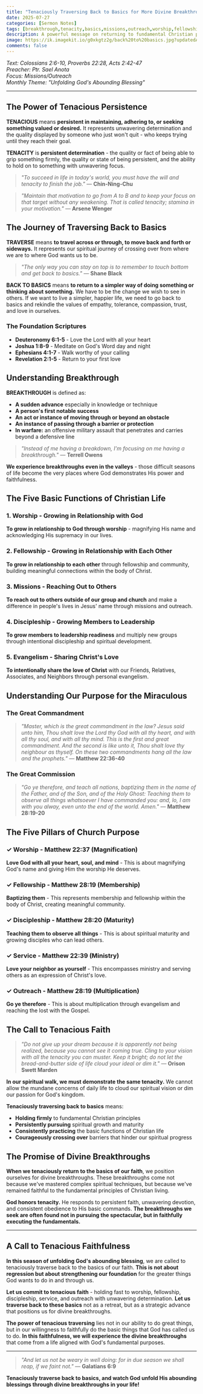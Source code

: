 ```yaml
---
title: "Tenaciously Traversing Back to Basics for More Divine Breakthroughs"
date: 2025-07-27
categories: [Sermon Notes]
tags: [breakthrough,tenacity,basics,missions,outreach,worship,fellowship,discipleship,perseverance,apostolic]
description: A powerful message on returning to fundamental Christian principles with persistent determination to experience divine breakthroughs in our spiritual journey.
image: https://ik.imagekit.io/g0xkgtz2g/back%20to%20basics.jpg?updatedAt=1760506475079
comments: false
---
```


_Text: Colossians 2:6-10, Proverbs 22:28, Acts 2:42-47_<br>
_Preacher: Ptr. Sael Anota_<br>
_Focus: Missions/Outreach_<br>
_Monthly Theme: "Unfolding God's Abounding Blessing"_

---

## The Power of Tenacious Persistence

**TENACIOUS** means **persistent in maintaining, adhering to, or seeking something valued or desired.** It represents unwavering determination and the quality displayed by someone who just won't quit - who keeps trying until they reach their goal.

**TENACITY** is **persistent determination** - the quality or fact of being able to grip something firmly, the quality or state of being persistent, and the ability to hold on to something with unwavering focus.

> *"To succeed in life in today's world, you must have the will and tenacity to finish the job."* — **Chin-Ning-Chu**

> *"Maintain that motivation to go from A to B and to keep your focus on that target without any weakening. That is called tenacity; stamina in your motivation."* — **Arsene Wenger**

## The Journey of Traversing Back to Basics

**TRAVERSE** means **to travel across or through, to move back and forth or sideways.** It represents our spiritual journey of crossing over from where we are to where God wants us to be.

> *"The only way you can stay on top is to remember to touch bottom and get back to basics."* — **Shane Black**

**BACK TO BASICS** means **to return to a simpler way of doing something or thinking about something.** We have to be the change we wish to see in others. If we want to live a simpler, happier life, we need to go back to basics and rekindle the values of empathy, tolerance, compassion, trust, and love in ourselves.

### The Foundation Scriptures
- **Deuteronomy 6:1-5** - Love the Lord with all your heart
- **Joshua 1:8-9** - Meditate on God's Word day and night
- **Ephesians 4:1-7** - Walk worthy of your calling
- **Revelation 2:1-5** - Return to your first love

## Understanding Breakthrough

**BREAKTHROUGH** is defined as:
- **A sudden advance** especially in knowledge or technique
- **A person's first notable success**
- **An act or instance of moving through or beyond an obstacle**
- **An instance of passing through a barrier or protection**
- **In warfare:** an offensive military assault that penetrates and carries beyond a defensive line

> *"Instead of me having a breakdown, I'm focusing on me having a breakthrough."* — **Terrell Owens**

**We experience breakthroughs even in the valleys** - those difficult seasons of life become the very places where God demonstrates His power and faithfulness.

## The Five Basic Functions of Christian Life

### 1. Worship - Growing in Relationship with God
**To grow in relationship to God through worship** - magnifying His name and acknowledging His supremacy in our lives.

### 2. Fellowship - Growing in Relationship with Each Other
**To grow in relationship to each other** through fellowship and community, building meaningful connections within the body of Christ.

### 3. Missions - Reaching Out to Others
**To reach out to others outside of our group and church** and make a difference in people's lives in Jesus' name through missions and outreach.

### 4. Discipleship - Growing Members to Leadership
**To grow members to leadership readiness** and multiply new groups through intentional discipleship and spiritual development.

### 5. Evangelism - Sharing Christ's Love
**To intentionally share the love of Christ** with our Friends, Relatives, Associates, and Neighbors through personal evangelism.

## Understanding Our Purpose for the Miraculous

### The Great Commandment
> *"Master, which is the great commandment in the law? Jesus said unto him, Thou shalt love the Lord thy God with all thy heart, and with all thy soul, and with all thy mind. This is the first and great commandment. And the second is like unto it, Thou shalt love thy neighbour as thyself. On these two commandments hang all the law and the prophets."* — **Matthew 22:36-40**

### The Great Commission
> *"Go ye therefore, and teach all nations, baptizing them in the name of the Father, and of the Son, and of the Holy Ghost: Teaching them to observe all things whatsoever I have commanded you: and, lo, I am with you alway, even unto the end of the world. Amen."* — **Matthew 28:19-20**

## The Five Pillars of Church Purpose

### ✓ Worship - Matthew 22:37 (Magnification)
**Love God with all your heart, soul, and mind** - This is about magnifying God's name and giving Him the worship He deserves.

### ✓ Fellowship - Matthew 28:19 (Membership)
**Baptizing them** - This represents membership and fellowship within the body of Christ, creating meaningful community.

### ✓ Discipleship - Matthew 28:20 (Maturity)
**Teaching them to observe all things** - This is about spiritual maturity and growing disciples who can lead others.

### ✓ Service - Matthew 22:39 (Ministry)
**Love your neighbor as yourself** - This encompasses ministry and serving others as an expression of Christ's love.

### ✓ Outreach - Matthew 28:19 (Multiplication)
**Go ye therefore** - This is about multiplication through evangelism and reaching the lost with the Gospel.

## The Call to Tenacious Faith

> *"Do not give up your dream because it is apparently not being realized, because you cannot see it coming true. Cling to your vision with all the tenacity you can muster. Keep it bright; do not let the bread-and-butter side of life cloud your ideal or dim it."* — **Orison Swett Marden**

**In our spiritual walk, we must demonstrate the same tenacity.** We cannot allow the mundane concerns of daily life to cloud our spiritual vision or dim our passion for God's kingdom.

**Tenaciously traversing back to basics** means:
- **Holding firmly** to fundamental Christian principles
- **Persistently pursuing** spiritual growth and maturity
- **Consistently practicing** the basic functions of Christian life
- **Courageously crossing over** barriers that hinder our spiritual progress

## The Promise of Divine Breakthroughs

**When we tenaciously return to the basics of our faith**, we position ourselves for divine breakthroughs. These breakthroughs come not because we've mastered complex spiritual techniques, but because we've remained faithful to the fundamental principles of Christian living.

**God honors tenacity.** He responds to persistent faith, unwavering devotion, and consistent obedience to His basic commands. **The breakthroughs we seek are often found not in pursuing the spectacular, but in faithfully executing the fundamentals.**

---

## A Call to Tenacious Faithfulness

**In this season of unfolding God's abounding blessing**, we are called to tenaciously traverse back to the basics of our faith. **This is not about regression but about strengthening our foundation** for the greater things God wants to do in and through us.

**Let us commit to tenacious faith** - holding fast to worship, fellowship, discipleship, service, and outreach with unwavering determination. **Let us traverse back to these basics** not as a retreat, but as a strategic advance that positions us for divine breakthroughs.

**The power of tenacious traversing** lies not in our ability to do great things, but in our willingness to faithfully do the basic things that God has called us to do. **In this faithfulness, we will experience the divine breakthroughs** that come from a life aligned with God's fundamental purposes.

---

> *"And let us not be weary in well doing: for in due season we shall reap, if we faint not."* — **Galatians 6:9**

**Tenaciously traverse back to basics, and watch God unfold His abounding blessings through divine breakthroughs in your life!**